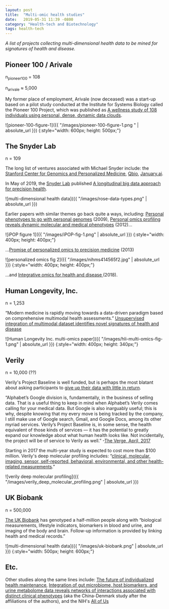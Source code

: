 ```yaml
---
layout: post
title:  "Multi-omic health studies"
date:   2019-05-31 11:39 -0800
category: "Health-tech and Biotechnology"
tags: health-tech
---
```



_A list of projects collecting multi-dimensional health data to be mined for signatures of health and disease._


## Pioneer 100 / Arivale

n<sub>pioneer100</sub> = 108

n<sub>arivale</sub> ≈ 5,000

My former place of employment, Arivale (now deceased) was a start-up based on a pilot study conducted at the Institute for Systems Biology called the Pioneer 100 Project, which was published as
 [A wellness study of 108 individuals using personal, dense, dynamic data clouds][1].

![pioneer-100-figure-1]({{ "/images/pioneer-100-figure-1.png " | absolute_url }})
{:style="width: 600px; height: 500px;"}


## The Snyder Lab

n = 109

The long list of ventures associated with Michael Snyder include: the [Stanford Center for Genomics and Personalized Medicine][13], [Qbio][14], [January.ai](https://january.ai/).

In May of 2019, the [Snyder Lab][12] published [A longitudinal big data approach for precision health][4].

![multi-dimensional health data]({{ "/images/rose-data-types.png" | absolute_url }})

Earlier papers with similar themes go back quite a ways, including: [Personal phenotypes to go with personal genomes][16]  (2009), [Personal omics profiling reveals dynamic molecular and medical phenotypes][15] (2012)...

![iPOP figure 1]({{ "/images/iPOP-fig-1.png" | absolute_url }})
{:style="width: 400px; height: 400px;"}


...[Promise of personalized omics to precision medicine][6]  (2013)

![personalized omics fig 2]({{ "/images/nihms414565f2.jpg" | absolute_url }})
{:style="width: 400px; height: 400px;"}

...and [Integrative omics for health and disease
][17]  (2018).


## Human Longevity, Inc.

n = 1,253

“Modern medicine is rapidly moving towards a data-driven paradigm based on comprehensive multimodal health assessments.” [Unsupervised integration of multimodal dataset identifies novel signatures of health and disease][2]

![Human Longevity Inc. multi-omics paper]({{ "/images/hli-multi-omics-fig-1.png" | absolute_url }})
{:style="width: 400px; height: 340px;"}


## Verily

n = 10,000 (??)

Verily's Project Baseline is well funded, but is perhaps the most blatant about asking participants to [give up their data with little in return][9].

“Alphabet’s Google division is, fundamentally, in the business of selling data. That is a useful thing to keep in mind when Alphabet’s Verily comes calling for your medical data. But Google is also inarguably useful; this is why, despite knowing that my every move is being tracked by the company, I still make use of Google search, Gmail, and Google Docs, among its other myriad services. Verily’s Project Baseline is, in some sense, the health equivalent of those kinds of services — it has the potential to greatly expand our knowledge about what human health looks like. Not incidentally, the project will be of service to Verily as well.” -[The Verge, April, 2017][10]

Starting in 2017 the multi-year study is expected to cost more than $100 million. Verily's deep molecular profiling includes: “[clinical, molecular, imaging, sensor, self-reported, behavioral, environmental, and other health-related measurements][8].”

![verily deep molecular profiling]({{ "/images/verily_deep_molecular_profiling.png" | absolute_url }})


## UK Biobank

n = 500,000

[The UK Biobank][7] has genotyped a half-million people along with “biological measurements, lifestyle indicators, biomarkers in blood and urine, and imaging of the body and brain. Follow-up information is provided by linking health and medical records.”

![multi-dimensional health data]({{ "/images/uk-biobank.png" | absolute_url }})
{:style="width: 500px; height: 600px;"}


## Etc.

Other studies along the same lines include: [The future of individualized health maintenance][5], [Integration of gut microbiome, host biomarkers, and urine metabolome data reveals networks of interactions associated with distinct clinical phenotypes][3] (aka the China-Denmark study after the affiliations of the authors), and the NIH's [All of Us][11]


[1]: https://www.ncbi.nlm.nih.gov/pubmed/28714965
[2]: https://www.biorxiv.org/content/10.1101/432641v1
[3]: https://www.biorxiv.org/content/10.1101/509703v1
[4]: https://www.nature.com/articles/s41591-019-0414-6
[5]: https://www.nature.com/articles/s41591-019-0443-1
[6]: https://www.ncbi.nlm.nih.gov/pubmed/23184638
[7]: https://www.nature.com/articles/s41586-018-0579-z
[8]: https://clinicaltrials.gov/ct2/show/study/NCT03154346
[9]: https://www.technologyreview.com/s/604224/googles-massive-health-study-seeks-10000-volunteers-to-give-up-their-medical-secrets/
[10]: https://www.theverge.com/2017/4/19/15349284/alphabet-verily-google-x-project-baseline-medical-data
[11]: https://allofus.nih.gov/
[12]: http://snyderlab.stanford.edu/
[13]: http://med.stanford.edu/scgpm.html
[14]: https://q.bio/
[15]: https://www.cell.com/cell/fulltext/S0092-8674(12)00166-3
[16]: http://msb.embopress.org/content/5/1/273.short
[17]: https://www.nature.com/articles/nrg.2018.4

